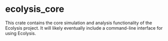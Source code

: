 # ecolysis_core
This crate contains the core simulation and analysis functionality of the Ecolysis project. It will likely eventually include a command-line interface for using Ecolysis.
